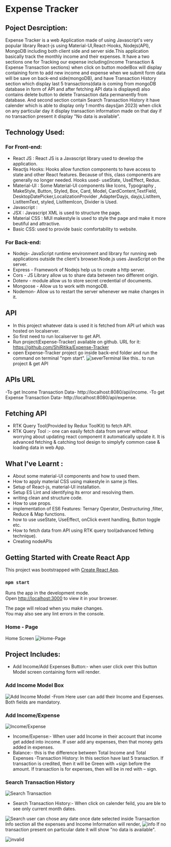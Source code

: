 # Expense Tracker

## Poject Desrciption:

Expense Tracker is a web Application  made of using Javascript's very popular library React-js using Material-UI,React-Hooks, Nodejs(API), MongoDB including both client side and server side.This application basically track the monthly income and their expenses.  It have a two sections one for Tracking our expense including(income Transaction & Expense Transaction sections) when click on button modelBox will display containing form to add new income and expense when we submit form data will be save on back-end side(mongoDB), and have Transaction History section which display last 5 transactions(data is coming from mongoDB database in form of API and after fetching API data is displayed) also contains delete button to delete Transaction data permanently from database. And second section contain Search Transaction History it have calender which is able to display only 1 months days(jan 2023) when click on any particular day it display transaction information made on that day if no transaction present it display "No data is available".

## Technology Used:
### For Front-end:
- React JS : React JS is a Javascript library used to develop the application.
- Reactjs Hooks: Hooks allow function components to have access to state and other React features. Because of this, class components are generally no longer needed.
Hooks used- useState, UseEffect, Redux.
- Material-UI : Some Material-UI components like Icons, Typography , MakeStyle, Button, Styled, Box, Card, Model, CardContent,TextField, DesktopDatePicker,LocalizationProvider ,AdapterDayjs, dayjs,ListItem, ListItemText, styled, ListItemIcon, Divider is Used.
- Javascript :
- JSX : Javascript XML is used to structure the page.
- Material CSS : MUI makestyle is used to style the page and make it more beutiful and attractive.
- Basic CSS: used to provide basic comfortability to website.

### For Back-end:
- Nodejs- JavaScript runtime environment and library for running web applications outside the client's browser.Node.js uses JavaScript on the server.
- Express - Framework of Nodejs help us to create a http server.
- Cors - JS Library allow us to share data between two different origin.
- Dotenv - module allow us to store secret credential of documents.
- Mongoose - Allow us to work with mongoDB.
- Nodemon- Allow us to restart the server whenever we make changes in it. 

## API
- In this project whatever data is used it is fetched from API url which was hosted on localserver.
- So first need to run localserver to get API.
- Run project(Expense-Tracker) available on github. URL for it: https://github.com/ShiRitika/Expense-Tracker
- open Expense-Tracker project go inside back-end folder and run the command on terminal "npm start".
![severTerminal](ReadmeImages/severTerminal.png) like this..
to run project & get API

## APIs URL
-To get Income Transaction Data- http://localhost:8080/api/income.
-To get Expense Transaction Data- http://localhost:8080/api/expense.

## Fetching API
- RTK Query Tool(Provided by Redux ToolKit) to fetch API.
- RTK Query Tool :- one can easily fetch data from server without worrying about updating react component it automatically update it. It is advanced fetching & catching tool design to simplyfy common case & loading data in web App.

## What I've Learnt :
- About some material-UI components and how to used them.
- How to apply material CSS using makestyle in same js files.
- Setup of  React-js, material-UI installation.
- Setup ES Lint and identifying its error and resolving them.
- writing clean and structure code.
- How to use props.
- implementation of ES6 Features: Ternary Operator, Destructuring ,filter, Reduce & Map functions.
- how to use useState, UseEffect, onClick event handling, Button toggle etc.
- How to fetch data from API using RTK query tool(advanced fething technique).
- Creating nodeAPIs

## Getting Started with Create React App

This project was bootstrapped with [Create React App](https://github.com/facebook/create-react-app).


### `npm start`

Runs the app in the development mode.\
Open [http://localhost:3000](http://localhost:3000) to view it in your browser.

The page will reload when you make changes.\
You may also see any lint errors in the console.

### Home - Page

Home Screen
![Home-Page](ReadmeImages/HomePage.png)

## Project Includes:
- Add Income/Add Expenses Button:- when user click over this button Model screen containing form will render.

### Add Income Model Box
![Add Income Model](ReadmeImages/AddIncomeModel.png)
-From Here user can add their Income and Expenses. Both fields are mandatory.

### Add Income/Expense
![Income/Expense](ReadmeImages/Income&Expense.png)
- Income/Expense:- When user add Income in their account that income get added into income. If user add any expenses, then that money gets added in expenses.
- Balance:- this is the difference between Total Income and Total Expenses 
-Transaction History: In this section have last 5 transaction. If transaction is credited, then it will be Green with +sign before the amount. If transaction is for expenses, then will be in red with – sign. 

### Search Transaction History
![Search Transaction](ReadmeImages/SearchHistory.png)
- Search Transaction History:- When click on calender feild, you are ble to see only current month dates. 

![Search](ReadmeImages/search.png)
user can chose any date once date selected inside Transaction Info section  all the expenses and Income Information will render,
![info](ReadmeImages/info.png)
 If no transaction present on particular date it will show "no data is available".

![invalid](ReadmeImages/invalid.png)
